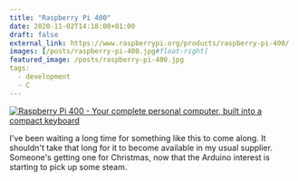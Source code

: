 ```yaml
---
title: "Raspberry Pi 400"
date: 2020-11-02T14:18:08+01:00
draft: false
external_link: https://www.raspberrypi.org/products/raspberry-pi-400/
images: [/posts/raspberry-pi-400.jpg#float-right]
featured_image: /posts/raspberry-pi-400.jpg
tags:
  - development
  - C
---
```


[![Raspberry Pi 400 - Your complete personal computer, built into a compact keyboard](/posts/raspberry-pi-400.jpg#float-right)](https://www.raspberrypi.org/products/raspberry-pi-400/)

I've been waiting a long time for something like this to come along. It shouldn't take that long for it to become available in my usual supplier.
Someone's getting one for Christmas, now that the Arduino interest is starting to pick up some steam.
